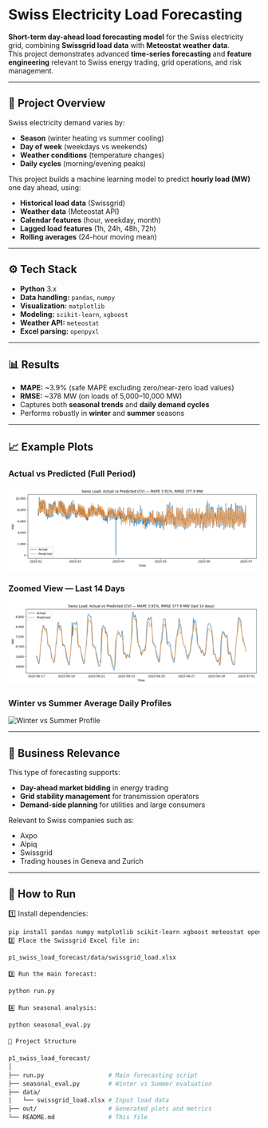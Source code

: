 # Swiss Electricity Load Forecasting

**Short-term day-ahead load forecasting model** for the Swiss electricity grid, combining **Swissgrid load data** with **Meteostat weather data**.  
This project demonstrates advanced **time-series forecasting** and **feature engineering** relevant to Swiss energy trading, grid operations, and risk management.

---

## 📌 Project Overview

Swiss electricity demand varies by:
- **Season** (winter heating vs summer cooling)
- **Day of week** (weekdays vs weekends)
- **Weather conditions** (temperature changes)
- **Daily cycles** (morning/evening peaks)

This project builds a machine learning model to predict **hourly load (MW)** one day ahead, using:
- **Historical load data** (Swissgrid)
- **Weather data** (Meteostat API)
- **Calendar features** (hour, weekday, month)
- **Lagged load features** (1h, 24h, 48h, 72h)
- **Rolling averages** (24-hour moving mean)

---

## ⚙️ Tech Stack

- **Python** 3.x
- **Data handling:** `pandas`, `numpy`
- **Visualization:** `matplotlib`
- **Modeling:** `scikit-learn`, `xgboost`
- **Weather API:** `meteostat`
- **Excel parsing:** `openpyxl`

---

## 📊 Results

- **MAPE:** ~3.9% (safe MAPE excluding zero/near-zero load values)
- **RMSE:** ~378 MW (on loads of 5,000–10,000 MW)
- Captures both **seasonal trends** and **daily demand cycles**
- Performs robustly in **winter** and **summer** seasons

---

## 📈 Example Plots

### Actual vs Predicted (Full Period)
![Actual vs Predicted](out/actual_vs_pred_clean.png)

### Zoomed View — Last 14 Days
![Zoomed View](out/actual_vs_pred_zoom.png)

### Winter vs Summer Average Daily Profiles
![Winter vs Summer Profile](out/winter_vs_summer_profile.png)

---

## 🏢 Business Relevance

This type of forecasting supports:
- **Day-ahead market bidding** in energy trading
- **Grid stability management** for transmission operators
- **Demand-side planning** for utilities and large consumers

Relevant to Swiss companies such as:
- Axpo
- Alpiq
- Swissgrid
- Trading houses in Geneva and Zurich

---

## 🚀 How to Run

1️⃣ Install dependencies:
```bash
pip install pandas numpy matplotlib scikit-learn xgboost meteostat openpyxl
2️⃣ Place the Swissgrid Excel file in:

p1_swiss_load_forecast/data/swissgrid_load.xlsx

3️⃣ Run the main forecast:

python run.py

4️⃣ Run seasonal analysis:

python seasonal_eval.py

📂 Project Structure

p1_swiss_load_forecast/
│
├── run.py                  # Main forecasting script
├── seasonal_eval.py        # Winter vs Summer evaluation
├── data/
│   └── swissgrid_load.xlsx # Input load data
├── out/                    # Generated plots and metrics
└── README.md               # This file
